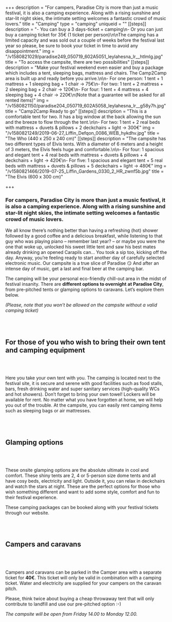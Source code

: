 +++
description = "For campers, Paradise City is more than just a music festival, it is also a camping experience. Along with a rising sunshine and star-lit night skies, the intimate setting welcomes a fantastic crowd of music lovers."
title = "Camping"
type = "camping"
uniqueid = ""
[[steps]]
description = "- You can buy a 3 days-ticket + camping\n- Or you can just buy a camping ticket for 35€ (1 ticket per person)\n\nThe camping has a limited capacity and was sold out a couple of weeks before the festival last year so please, be sure to book your ticket in time to avoid any disappointment."
img = "/v1580821029/paradise249_050719_602A5051_leylahesna_lr__htlmlg.jpg"
title = "To access the campsite, there are two possibilities"
[[steps]]
description = "Make your festival weekend even easier and buy a package which includes a tent, sleeping bags, mattress and chairs. The Camp2Camp area is built up and ready before you arrive.\n\n- For one person: 1 tent + 1 mattress + 1 sleeping bag + 1 chair → 75€\n- For two: 1 tent + 2 mattress + 2 sleeping bag + 2 chair → 120€\n- For four: 1 tent + 4 mattress + 4 sleeping bag + 4 chair → 220€\n(Note that a guarantee will be asked for all rented items)"
img = "/v1580821150/paradise204_050719_602A5058_leylahesna_lr__g58y7h.jpg"
title = "Camp2Camp Ready to go"
[[steps]]
description = "This is a comfortable tent for two. It has a big window at the back allowing the sun and the breeze to flow through the tent.\n\n- For two: 1 tent + 2 real beds with mattress + duvets & pillows + 2 deckchairs + light → 300€"
img = "/v1580821249/2019-06-27_Liffin_Defqon_0086_WEB_hykdhv.jpg"
title = "The Who (440 x 250 x 240 cm)"
[[steps]]
description = "The campsite has two different types of Elvis tents. With a diameter of 6 meters and a height of 3 meters, the Elvis feels huge and comfortable.\n\n- For four: 1 spacious and elegant tent + 4 real beds with mattress + duvets & pillows + 4 deckchairs + light → 420€\n- For five: 1 spacious and elegant tent + 5 real beds with mattress + duvets & pillows + 5 deckchairs + light → 480€"
img = "/v1580821466/2019-07-25_Liffin_Gardens_0330_2_HR_zwnf5b.jpg"
title = "The Elvis (600 x 300 cm)"

+++
### For campers, Paradise City is more than just a music festival, it is also a camping experience. Along with a rising sunshine and star-lit night skies, the intimate setting welcomes a fantastic crowd of music lovers.

We all know there’s nothing better than having a refreshing (hot) shower followed by a good coffee and a delicious breakfast, while listening to that guy who was playing piano – remember last year? – or maybe you were the one that woke up, unlocked his sweet little tent and saw his best mates already drinking an opened Carapils can… You took a sip too, kicking off the day. Anyway, you’re feeling ready to start another day of carefully selected electronic music. Our campsite is a true slice of Paradise 😏 And after an intense day of music, get a last and final beer at the camping bar.

The camping will be your personal eco-friendly chill-out area in the midst of festival insanity. There are **different options to overnight** **at Paradise City**, from pre-pitched tents or glamping options to caravans. Let’s explore them below.

_(Please, note that you won’t be allowed on the campsite without a valid camping ticket)_

<br><br>

## For those of you who wish to bring their own tent and camping equipment

<br><br>

Here you take your own tent with you. The camping is located next to the festival site, it is secure and serene with good facilities such as food stalls, bars, fresh drinking water and super sanitary services (high-quality WCs and hot showers). Don’t forget to bring your own towel! Lockers will be available for rent. No matter what you have forgotten at home, we will help you out of the trouble. At the campsite, you can easily rent camping items such as sleeping bags or air mattresses.

<br><br>

## Glamping options

<br><br>

These onsite glamping options are the absolute ultimate in cool and comfort. These shiny tents are 2, 4 or 5-person size dome tents and all have cosy beds, electricity and light. Outside it, you can relax in deckchairs and watch the stars at night. These are the perfect options for those who wish something different and want to add some style, comfort and fun to their festival experience.

These camping packages can be booked along with your festival tickets through our website.

<br><br>

## Campers and caravans

<br><br>

Campers and caravans can be parked in the Camper area with a separate ticket for **40€**. This ticket will only be valid in combination with a camping ticket. Water and electricity are supplied for your campers on the caravan pitch.

Please, think twice about buying a cheap throwaway tent that will only contribute to landfill and use our pre-pitched option :-)

_The campsite will be open from Friday 14.00 to Monday 12.00._